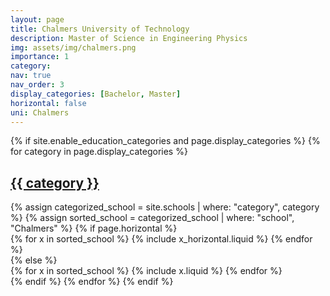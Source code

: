 ```yaml
---
layout: page
title: Chalmers University of Technology
description: Master of Science in Engineering Physics
img: assets/img/chalmers.png
importance: 1
category:
nav: true
nav_order: 3
display_categories: [Bachelor, Master]
horizontal: false
uni: Chalmers
---
```

<!-- markdownlint-disable MD033 -->
<div class="education">
  {% if site.enable_education_categories and page.display_categories %}
    <!-- Display categorized projects -->
    {% for category in page.display_categories %}
    <a id="{{ category }}" href=".#{{ category }}">
      <h2 class="category">{{ category }}</h2>
    </a>
    {% assign categorized_school = site.schools | where: "category", category %}
    {% assign sorted_school = categorized_school | where: "school", "Chalmers" %}
    <!-- Generate cards for each project -->
    {% if page.horizontal %}
    <div class="container">
      <div class="row row-cols-1 row-cols-md-2">
      {% for x in sorted_school %}
        {% include x_horizontal.liquid %}
      {% endfor %}
      </div>
    </div>
    {% else %}
    <div class="row row-cols-1 row-cols-md-3">
      {% for x in sorted_school %}
        {% include x.liquid %}
      {% endfor %}
    </div>
    {% endif %}
    {% endfor %}
  {% endif %}
</div>
